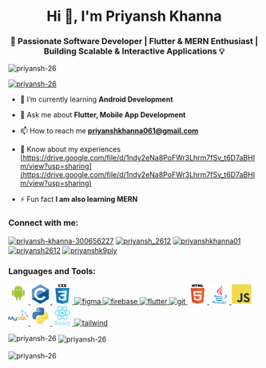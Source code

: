 <h1 align="center">Hi 👋, I'm Priyansh Khanna</h1>
<h3 align="center">🚀 Passionate Software Developer | Flutter & MERN Enthusiast | Building Scalable & Interactive Applications 💡</h3>

<p align="left"> <img src="https://komarev.com/ghpvc/?username=priyansh-26&label=Profile%20views&color=0e75b6&style=flat" alt="priyansh-26" /> </p>

<p align="left"> <a href="https://github.com/ryo-ma/github-profile-trophy"><img src="https://github-profile-trophy.vercel.app/?username=priyansh-26" alt="priyansh-26" /></a> </p>

- 🌱 I’m currently learning **Android Development**

- 💬 Ask me about **Flutter, Mobile App Development**

- 📫 How to reach me **priyanshkhanna061@gmail.com**

- 📄 Know about my experiences [https://drive.google.com/file/d/1ndy2eNa8PoFWr3Lhrm7fSv_t6D7aBHIm/view?usp=sharing](https://drive.google.com/file/d/1ndy2eNa8PoFWr3Lhrm7fSv_t6D7aBHIm/view?usp=sharing)

- ⚡ Fun fact **I am also learning MERN**

<h3 align="left">Connect with me:</h3>
<p align="left">
<a href="https://linkedin.com/in/priyansh-khanna-300656227" target="blank"><img align="center" src="https://raw.githubusercontent.com/rahuldkjain/github-profile-readme-generator/master/src/images/icons/Social/linked-in-alt.svg" alt="priyansh-khanna-300656227" height="30" width="40" /></a>
<a href="https://instagram.com/priyansh_2612" target="blank"><img align="center" src="https://raw.githubusercontent.com/rahuldkjain/github-profile-readme-generator/master/src/images/icons/Social/instagram.svg" alt="priyansh_2612" height="30" width="40" /></a>
<a href="https://www.hackerrank.com/priyanshkhanna01" target="blank"><img align="center" src="https://raw.githubusercontent.com/rahuldkjain/github-profile-readme-generator/master/src/images/icons/Social/hackerrank.svg" alt="priyanshkhanna01" height="30" width="40" /></a>
<a href="https://www.leetcode.com/priyansh2612" target="blank"><img align="center" src="https://raw.githubusercontent.com/rahuldkjain/github-profile-readme-generator/master/src/images/icons/Social/leet-code.svg" alt="priyansh2612" height="30" width="40" /></a>
<a href="https://auth.geeksforgeeks.org/user/priyanshk9ply" target="blank"><img align="center" src="https://raw.githubusercontent.com/rahuldkjain/github-profile-readme-generator/master/src/images/icons/Social/geeks-for-geeks.svg" alt="priyanshk9ply" height="30" width="40" /></a>
</p>

<h3 align="left">Languages and Tools:</h3>
<p align="left"> <a href="https://developer.android.com" target="_blank" rel="noreferrer"> <img src="https://raw.githubusercontent.com/devicons/devicon/master/icons/android/android-original-wordmark.svg" alt="android" width="40" height="40"/> </a> <a href="https://www.cprogramming.com/" target="_blank" rel="noreferrer"> <img src="https://raw.githubusercontent.com/devicons/devicon/master/icons/c/c-original.svg" alt="c" width="40" height="40"/> </a> <a href="https://www.w3schools.com/css/" target="_blank" rel="noreferrer"> <img src="https://raw.githubusercontent.com/devicons/devicon/master/icons/css3/css3-original-wordmark.svg" alt="css3" width="40" height="40"/> </a> <a href="https://www.figma.com/" target="_blank" rel="noreferrer"> <img src="https://www.vectorlogo.zone/logos/figma/figma-icon.svg" alt="figma" width="40" height="40"/> </a> <a href="https://firebase.google.com/" target="_blank" rel="noreferrer"> <img src="https://www.vectorlogo.zone/logos/firebase/firebase-icon.svg" alt="firebase" width="40" height="40"/> </a> <a href="https://flutter.dev" target="_blank" rel="noreferrer"> <img src="https://www.vectorlogo.zone/logos/flutterio/flutterio-icon.svg" alt="flutter" width="40" height="40"/> </a> <a href="https://git-scm.com/" target="_blank" rel="noreferrer"> <img src="https://www.vectorlogo.zone/logos/git-scm/git-scm-icon.svg" alt="git" width="40" height="40"/> </a> <a href="https://www.w3.org/html/" target="_blank" rel="noreferrer"> <img src="https://raw.githubusercontent.com/devicons/devicon/master/icons/html5/html5-original-wordmark.svg" alt="html5" width="40" height="40"/> </a> <a href="https://www.java.com" target="_blank" rel="noreferrer"> <img src="https://raw.githubusercontent.com/devicons/devicon/master/icons/java/java-original.svg" alt="java" width="40" height="40"/> </a> <a href="https://developer.mozilla.org/en-US/docs/Web/JavaScript" target="_blank" rel="noreferrer"> <img src="https://raw.githubusercontent.com/devicons/devicon/master/icons/javascript/javascript-original.svg" alt="javascript" width="40" height="40"/> </a> <a href="https://www.mysql.com/" target="_blank" rel="noreferrer"> <img src="https://raw.githubusercontent.com/devicons/devicon/master/icons/mysql/mysql-original-wordmark.svg" alt="mysql" width="40" height="40"/> </a> <a href="https://www.python.org" target="_blank" rel="noreferrer"> <img src="https://raw.githubusercontent.com/devicons/devicon/master/icons/python/python-original.svg" alt="python" width="40" height="40"/> </a> <a href="https://reactjs.org/" target="_blank" rel="noreferrer"> <img src="https://raw.githubusercontent.com/devicons/devicon/master/icons/react/react-original-wordmark.svg" alt="react" width="40" height="40"/> </a> <a href="https://tailwindcss.com/" target="_blank" rel="noreferrer"> <img src="https://www.vectorlogo.zone/logos/tailwindcss/tailwindcss-icon.svg" alt="tailwind" width="40" height="40"/> </a> </p>

<p><img align="left" src="https://github-readme-stats.vercel.app/api/top-langs?username=priyansh-26&show_icons=true&locale=en&layout=compact" alt="priyansh-26" /></p>

<p>&nbsp;<img align="center" src="https://github-readme-stats.vercel.app/api?username=priyansh-26&show_icons=true&locale=en" alt="priyansh-26" /></p>

<p><img align="center" src="https://github-readme-streak-stats.herokuapp.com/?user=priyansh-26&" alt="priyansh-26" /></p>
